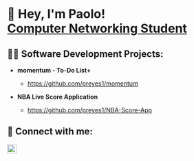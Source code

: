 <h1>👋 Hey, I'm Paolo!<br/><a href="https://www.linkedin.com/in/paolomreyes/">Computer Networking Student</a>

<h2>👨‍💻 Software Development Projects:</h2>

- <b>momentum - To-Do List+</b>
  - https://github.com/preyes1/momentum
  
- <b>NBA Live Score Application</b>
  - https://github.com/preyes1/NBA-Score-App
  


<h2> 🤳 Connect with me:</h2>

[<img align="left" alt="PaoloReyes | LinkedIn" width="22px" src="https://cdn.jsdelivr.net/npm/simple-icons@v3/icons/linkedin.svg"/>][linkedin]

[linkedin]: https://linkedin.com/in/paolomreyes
